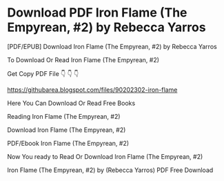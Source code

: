 # Download PDF Iron Flame (The Empyrean, #2) by Rebecca Yarros
[PDF/EPUB] Download Iron Flame (The Empyrean, #2) by Rebecca Yarros

To Download Or Read Iron Flame (The Empyrean, #2)

Get Copy PDF File 👇 👇 👇

https://githubarea.blogspot.com/files/90202302-iron-flame

Here You Can Download Or Read Free Books

Reading Iron Flame (The Empyrean, #2)

Download Iron Flame (The Empyrean, #2)

PDF/Ebook Iron Flame (The Empyrean, #2)

Now You ready to Read Or Download Iron Flame (The Empyrean, #2)

Iron Flame (The Empyrean, #2) by (Rebecca Yarros) PDF Free Download
